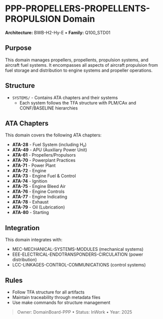 # PPP-PROPELLERS-PROPELLENTS-PROPULSION Domain

**Architecture:** BWB-H2-Hy-E • **Family:** Q100_STD01

## Purpose

This domain manages propellers, propellents, propulsion systems, and aircraft fuel systems. It encompasses all aspects of aircraft propulsion from fuel storage and distribution to engine systems and propeller operations.

## Structure

- `SYSTEMS/` - Contains ATA chapters and their systems
  - Each system follows the TFA structure with PLM/CAx and CONF/BASELINE hierarchies

## ATA Chapters

This domain covers the following ATA chapters:
- **ATA-28** - Fuel System (including H₂)
- **ATA-49** - APU (Auxiliary Power Unit)
- **ATA-61** - Propellers/Propulsors
- **ATA-70** - Powerplant Practices
- **ATA-71** - Power Plant
- **ATA-72** - Engine
- **ATA-73** - Engine Fuel & Control
- **ATA-74** - Ignition
- **ATA-75** - Engine Bleed Air
- **ATA-76** - Engine Controls
- **ATA-77** - Engine Indicating
- **ATA-78** - Exhaust
- **ATA-79** - Oil (Lubrication)
- **ATA-80** - Starting

## Integration

This domain integrates with:
- MEC-MECHANICAL-SYSTEMS-MODULES (mechanical systems)
- EEE-ELECTRICAL-ENDOTRANSPONDERS-CIRCULATION (power distribution)
- LCC-LINKAGES-CONTROL-COMMUNICATIONS (control systems)

## Rules

- Follow TFA structure for all artifacts
- Maintain traceability through metadata files
- Use make commands for structure management

> Owner: DomainBoard-PPP • Status: InWork • Year: 2025

